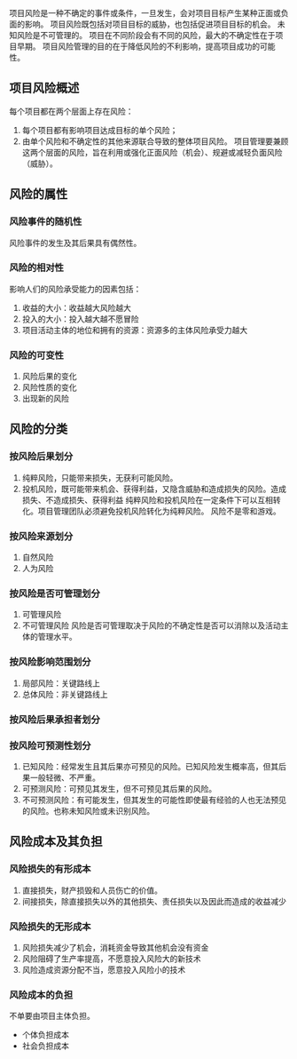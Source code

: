 项目风险是一种不确定的事件或条件，一旦发生，会对项目目标产生某种正面或负面的影响。
项目风险既包括对项目目标的威胁，也包括促进项目目标的机会。
未知风险是不可管理的。
项目在不同阶段会有不同的风险，最大的不确定性在于项目早期。
项目风险管理的目的在于降低风险的不利影响，提高项目成功的可能性。
## 项目风险概述
每个项目都在两个层面上存在风险：
1. 每个项目都有影响项目达成目标的单个风险；
2. 由单个风险和不确定性的其他来源联合导致的整体项目风险。
项目管理要兼顾这两个层面的风险，旨在利用或强化正面风险（机会）、规避或减轻负面风险（威胁）。
## 风险的属性
### 风险事件的随机性
风险事件的发生及其后果具有偶然性。
### 风险的相对性
影响人们的风险承受能力的因素包括：
1. 收益的大小：收益越大风险越大
2. 投入的大小：投入越大越不愿冒险
3. 项目活动主体的地位和拥有的资源：资源多的主体风险承受力越大
### 风险的可变性
1. 风险后果的变化
2. 风险性质的变化
3. 出现新的风险
## 风险的分类
### 按风险后果划分
1. 纯粹风险，只能带来损失，无获利可能风险。
2. 投机风险，既可能带来机会、获得利益，又隐含威胁和造成损失的风险。造成损失、不造成损失、获得利益
纯粹风险和投机风险在一定条件下可以互相转化。项目管理团队必须避免投机风险转化为纯粹风险。
风险不是零和游戏。

### 按风险来源划分
1. 自然风险
2. 人为风险
### 按风险是否可管理划分
1. 可管理风险
2. 不可管理风险
风险是否可管理取决于风险的不确定性是否可以消除以及活动主体的管理水平。
### 按风险影响范围划分
1. 局部风险：关键路线上
2. 总体风险：非关键路线上
### 按风险后果承担者划分
### 按风险可预测性划分
1. 已知风险：经常发生且其后果亦可预见的风险。已知风险发生概率高，但其后果一般轻微、不严重。
2. 可预测风险：可预见其发生，但不可预见其后果的风险。
3. 不可预测风险：有可能发生，但其发生的可能性即使最有经验的人也无法预见的风险。也称未知风险或未识别风险。
## 风险成本及其负担
### 风险损失的有形成本
1. 直接损失，财产损毁和人员伤亡的价值。
2. 间接损失，除直接损失以外的其他损失、责任损失以及因此而造成的收益减少
### 风险损失的无形成本
1. 风险损失减少了机会，消耗资金导致其他机会没有资金
2. 风险阻碍了生产率提高，不愿意投入风险大的新技术
3. 风险造成资源分配不当，愿意投入风险小的技术
### 风险成本的负担
不单要由项目主体负担。
- 个体负担成本
- 社会负担成本
